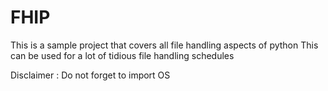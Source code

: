 # FHIP
This is a sample project that covers all file handling aspects of python
This can be used for a lot of tidious file handling schedules

Disclaimer : Do not forget to import OS
